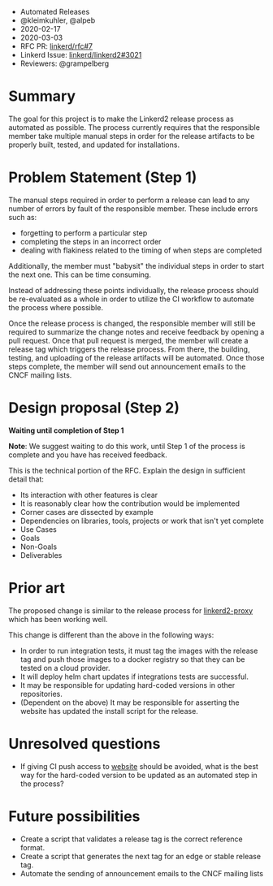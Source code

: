 - Automated Releases
- @kleimkuhler, @alpeb
- 2020-02-17
- 2020-03-03
- RFC PR: [linkerd/rfc#7](https://github.com/linkerd/rfc/pull/7)
- Linkerd Issue: [linkerd/linkerd2#3021](https://github.com/linkerd/linkerd2/issues/3021)
- Reviewers: @grampelberg

# Summary

[summary]: #summary

The goal for this project is to make the Linkerd2 release process as automated
as possible. The process currently requires that the responsible member take
multiple manual steps in order for the release artifacts to be properly built,
tested, and updated for installations.

# Problem Statement (Step 1)

[problem-statement]: #problem-statement

The manual steps required in order to perform a release can lead to any number
of errors by fault of the responsible member. These include errors such as: 
- forgetting to perform a particular step
- completing the steps in an incorrect order
- dealing with flakiness related to the timing of when steps are completed

Additionally, the member must "babysit" the individual steps in order to start
the next one. This can be time consuming.

Instead of addressing these points individually, the release process should be
re-evaluated as a whole in order to utilize the CI workflow to automate the
process where possible.

Once the release process is changed, the responsible member will still be
required to summarize the change notes and receive feedback by opening a pull
request. Once that pull request is merged, the member will create a release
tag which triggers the release process. From there, the building, testing, and
uploading of the release artifacts will be automated. Once those steps
complete, the member will send out announcement emails to the CNCF mailing
lists.

# Design proposal (Step 2)

**Waiting until completion of Step 1**

[design-proposal]: #design-proposal

**Note**: We suggest waiting to do this work, until Step 1 of the process is complete and you have has received feedback.

This is the technical portion of the RFC. Explain the design in sufficient detail that:

- Its interaction with other features is clear
- It is reasonably clear how the contribution would be implemented
- Corner cases are dissected by example
- Dependencies on libraries, tools, projects or work that isn't yet complete
- Use Cases
- Goals
- Non-Goals
- Deliverables

# Prior art

[prior-art]: #prior-art

The proposed change is similar to the release process for [linkerd2-proxy](https://github.com/linkerd/linkerd2-proxy)
which has been working well.

This change is different than the above in the following ways:
- In order to run integration tests, it must tag the images with the release
  tag and push those images to a docker registry so that they can be tested on
  a cloud provider.
- It will deploy helm chart updates if integrations tests are successful.
- It may be responsible for updating hard-coded versions in other repositories.
- (Dependent on the above) It may be responsible for asserting the website has
  updated the install script for the release.

# Unresolved questions

[unresolved-questions]: #unresolved-questions

- If giving CI push access to [website](https://github.com/linkerd/website) should be avoided, what is the best way
  for the hard-coded version to be updated as an automated step in the process?

# Future possibilities

[future-possibilities]: #future-possibilities

- Create a script that validates a release tag is the correct reference
  format.
- Create a script that generates the next tag for an edge or stable release
  tag.
- Automate the sending of announcement emails to the CNCF mailing lists
